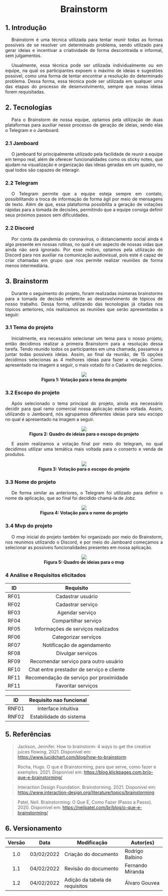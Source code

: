 # <center>Brainstorm

## 1. Introdução

<p style="text-indent: 20px; text-align: justify">  Brainstorm é uma técnica utilizada para tentar reunir todas as formas possíveis de se resolver um determinado problema, sendo utilizado para gerar ideias e incentivar a criatividade de forma descontraída e informal, sem julgamentos.</p>

<p style="text-indent: 20px; text-align: justify"> Usualmente, essa técnica pode ser utilizada individualmente ou em equipe, na qual os participantes expoem o máximo de ideias e sugestões possível, como uma forma de tentar encontrar a resolução do determinado problema. Dessa forma, essa técnica pode ser utilizada em qualquer uma das etapas do processo de desenvolvimento, sempre que novas ideias forem requisitadas.</p>

## 2. Tecnologias

 <p style="text-indent: 20px; text-align: justify"> Para o Brainstorm de nossa equipe, optamos pela utilização de duas plataformas para auxiliar nesse processo de geração de ideias, sendo elas o Telegram e o Jamboard.</p>

### 2.1 Jamboard

<p style="text-indent: 20px; text-align: justify"> O jamboard foi principalmente utilizado pela facilidade de reunir a equipe em tempo real, além de oferecer funcionalidades como os sticky notes, que ajudam na visualização e organização das ideias geradas em um quadro, no qual todos são capazes de interagir. </p>

### 2.2 Telegram

<p style="text-indent: 20px; text-align: justify"> O Telegram permite que a equipe esteja sempre em contato, possibilitando a troca de informação de forma ágil por meio de mensagens de texto. Além de que, essa plataforma possibilita a geração de votações rápidas para a tomada de decisões, permitindo que a equipe consiga definir seus próximos passos sem dificuldades.</p>

### 2.2 Discord

<p style="text-indent: 20px; text-align: justify"> Por conta da pandemia do coronavírus, o distanciamento social ainda é algo presente em nossas rotinas, no qual é um aspecto de nossas vidas que ainda não será ignorado. Por esse motivo, optamos pela utilização do Discord para nos auxiliar na comunicação audiovisual, pois este é capaz de criar chamadas em grupo que nos permite realizar reuniões de forma menos intermediária. </p>

## 3. Brainstorm

<p style= "text-indent: 20px; text-align:justify"> Durante o seguimento do projeto, foram realizadas inúmeras brainstorms para a tomada de decisão referente ao desenvolvimento de tópicos de nosso trabalho. Dessa forma, utilizando das tecnologias já citadas nos tópicos anteriores, nós realizamos as reuniões que serão apresentadas a seguir:  </p>

### 3.1 Tema do projeto

<p style= "text-indent: 20px; text-align:justify"> Inicialmente, era necessário selecionar um tema para o nosso projeto, então decidimos realizar a primeira Brainstorm para a resolução dessa tarefa. Tendo reunido todos os participantes em uma chamada, passamos a juntar todas possíveis ideias. Assim, ao final da reunião, de 15 opções decidimos selecionas as 4 melhores ideias para fazer a votação. Como apresentado na imagem a seguir, o mais votado foi o Cadastro de negócios.  </p>

 <p align='center' >    
    <img src='assets/images/brainstorm/temaProjeto.png' width=auto height=auto >
    <legend>
        <b>Figura 1: Votação para o tema do projeto</b>
    </legend>
  </p>

### 3.2 Escopo do projeto

<p style= "text-indent: 20px; text-align:justify"> Após selecionado o tema principal do projeto, ainda era necessário decidir para qual ramo comercial nossa aplicação estaria voltada. Assim, utilizando o Jamboard, nós agrupamos diferentes ideias para seu escopo no qual é apresentado na imagem a seguir.</p>

<p align='center' >
    <img src='assets/images/brainstorm/subTema.png' width=auto height=auto >
    <legend>
        <b>Figura 2: Quadro de ideias para o escopo do projeto</b>
    </legend>
  </p>
 
 <p style= "text-indent: 20px; text-align:justify"> E assim realizamos a votação final por meio do telegram, no qual decidimos utilizar uma temática mais voltada para o conserto e venda de produtos.</p>
 
 <p align='center' >
    <img src='assets/images/brainstorm/votaEscopo.png' width=auto height=auto >
    <legend>
        <b>Figura 3: Votação para o escopo do projeto</b>
    </legend>
  </p>

### 3.3 Nome do projeto

<p style= "text-indent: 20px; text-align:justify"> De forma similar as anteriores, o Telegram foi utilizado para definir o nome da aplicação, que ao final foi decidido chamá-la de Jobz.</p>
 
 <p align='center' >
    <img src='assets/images/brainstorm/nomeProjeto.png' width=auto height=auto>
    <legend>
        <b>Figura 4: Votação para o nome do projeto</b>
    </legend>
  </p>

### 3.4 Mvp do projeto

<p style= "text-indent: 20px; text-align:justify"> O mvp inicial do projeto também foi organizado por meio do Brainstorm, nos reunimos utilizando o Discord, e por meio do Jamboard começamos a selecionar as possíveis funcionalidades presentes em nossa aplicação. </p>

 <p align='center' >
    <img src='assets/images/brainstorm/mvp.png' width=auto height=auto>
    <legend>
        <b>Figura 5: Quadro de ideias para o mvp</b>
    </legend>
  </p>

### 4 Análise e Requisitos elicitados

|  ID  |                 Requisito                 |
| :--: | :---------------------------------------: |
| RF01 |             Cadastrar usuário             |
| RF02 |             Cadastrar serviço             |
| RF03 |              Agendar serviço              |
| RF04 |           Compartilhar serviço            |
| RF05 |    Informações de serviços realizados     |
| RF06 |           Categorizar serviços            |
| RF07 |        Notificação de agendamento         |
| RF08 |             Divulgar serviços             |
| RF09 |   Recomendar serviço para outro usuário   |
| RF10 | Chat entre prestador de serviço e cliente |
| RF11 |  Recomendação de serviço por proximidade  |
| RF11 |            Favoritar serviços             |

|  ID   | Requisito nao funcional |
| :---: | :---------------------: |
| RNF01 |   Interface intuitiva   |
| RNF02 | Estabilidade do sistema |

## 5. Referências

> Jackson, Jennifer. How to brainstorm: 4 ways to get the creative juices flowing. 2021. Disponível em: https://www.lucidchart.com/blog/how-to-brainstorm

> Rocha, Hugo. O que é Brainstorming, para que serve, como fazer e exemplos. 2021. Disponível em: https://blog.klickpages.com.br/o-que-e-brainstorming/

> Interaction Design Foundation. Brainstorming. 2021. Disponível em: https://www.interaction-design.org/literature/topics/brainstorming

> Patel, Nell. Brainstorming: O Que É, Como Fazer (Passo a Passo). 2020. Disponível em: https://neilpatel.com/br/blog/o-que-e-brainstorming/

## 6. Versionamento

| Versão | Data       | Modificação                    | Autor(es)        |
| :----: | ---------- | ------------------------------ | ---------------- |
|  1.0   | 03/02/2022 | Criação do documento           | Rodrigo Balbino  |
|  1.1   | 04/02/2022 | Revisão do documento           | Fernando Miranda |
|  1.2   | 04/02/2022 | Adição da tabela de requisitos | Álvaro Gouvea    |
